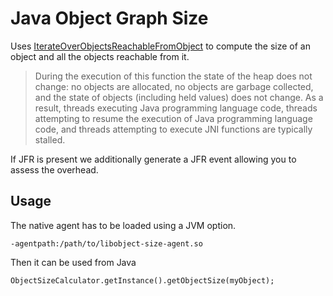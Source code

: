 Java Object Graph Size
======================

Uses [IterateOverObjectsReachableFromObject](https://docs.oracle.com/en/java/javase/21/docs/specs/jvmti.html#IterateOverObjectsReachableFromObject) to compute the size of an object and all the objects reachable from it.


> During the execution of this function the state of the heap does not change: no objects are allocated, no objects are garbage collected, and the state of objects (including held values) does not change. As a result, threads executing Java programming language code, threads attempting to resume the execution of Java programming language code, and threads attempting to execute JNI functions are typically stalled.

If JFR is present we additionally generate a JFR event allowing you to assess the overhead.

Usage
-----

The native agent has to be loaded using a JVM option.

```
-agentpath:/path/to/libobject-size-agent.so
```

Then it can be used from Java

```
ObjectSizeCalculator.getInstance().getObjectSize(myObject);
```
